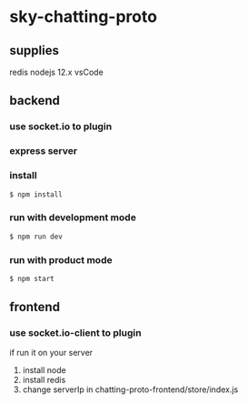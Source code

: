 # sky-chatting-proto

## supplies
redis
nodejs 12.x
vsCode

## backend
### use socket.io to plugin
### express server

### install
```bash
$ npm install
```

### run with development mode
```bash
$ npm run dev
```

### run with product mode
```bash
$ npm start
```

## frontend
### use socket.io-client to plugin

if run it on your server
1. install node
2. install redis
3. change serverIp in chatting-proto-frontend/store/index.js

